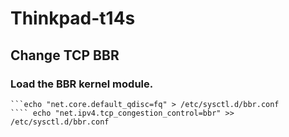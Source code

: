 # Thinkpad-t14s


## Change TCP BBR

### Load the BBR kernel module.
```echo "tcp_bbr" > /etc/modules-load.d/modules.conf
```echo "net.core.default_qdisc=fq" > /etc/sysctl.d/bbr.conf
```` echo "net.ipv4.tcp_congestion_control=bbr" >> /etc/sysctl.d/bbr.conf
